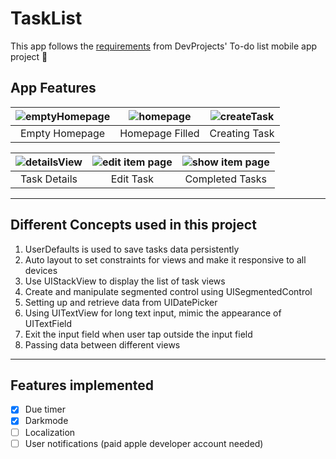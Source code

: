 # TaskList
This app follows the [requirements](https://www.codementor.io/projects/mobile/to-do-list-mobile-app-bdi10y26rf) from DevProjects' To-do list mobile app project 📱

## App Features
| ![emptyHomepage](https://user-images.githubusercontent.com/40246197/184477046-9081a2a5-79fd-4387-85c4-23edb9952e5c.PNG)| ![homepage](https://user-images.githubusercontent.com/40246197/184477365-029ba69a-bfe5-4a65-8f5e-66ee6d9068a0.PNG)| ![createTask](https://user-images.githubusercontent.com/40246197/184477422-bce32fe6-45eb-43a6-b61c-246ba62556be.PNG)  |
| :-------------: |:-------------:| :-----:| 
| Empty Homepage | Homepage Filled | Creating Task | 

| ![detailsView](https://user-images.githubusercontent.com/40246197/184477616-82e2d25b-b2b6-4c2d-b3d8-5d0c9dbfc7b3.PNG)|![edit item page](https://user-images.githubusercontent.com/40246197/184477760-5e40e976-ae8b-4f50-84c7-ba2b3c01c3e0.PNG)| ![show item page](https://user-images.githubusercontent.com/40246197/184477805-85219661-6ef3-4cc0-b048-21e89a222d81.PNG)|
| :-------------: |:-------------:| :-----:| 
| Task Details | Edit Task | Completed Tasks | 

---
## Different Concepts used in this project
1. UserDefaults is used to save tasks data persistently
2. Auto layout to set constraints for views and make it responsive to all devices
3. Use UIStackView to display the list of task views
4. Create and manipulate segmented control using UISegmentedControl
5. Setting up and retrieve data from UIDatePicker
6. Using UITextView for long text input, mimic the appearance of UITextField
7. Exit the input field when user tap outside the input field
8. Passing data between different views

---

## Features implemented

- [x] Due timer
- [x] Darkmode
- [ ] Localization
- [ ] User notifications (paid apple developer account needed)
